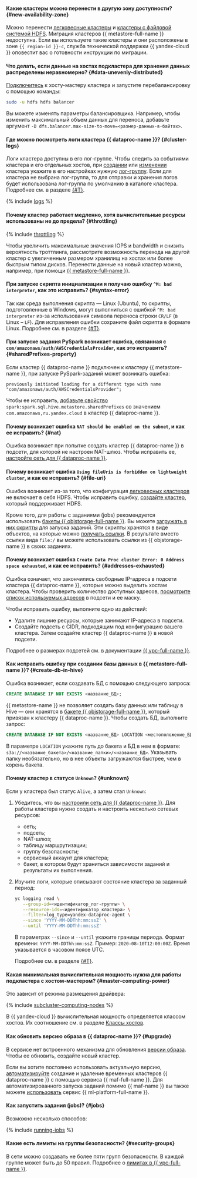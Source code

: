 #### Какие кластеры можно перенести в другую зону доступности? {#new-availability-zone}

Можно перенести [легковесные кластеры](../../data-proc/operations/migration-to-an-availability-zone.md) и [кластеры с файловой системой HDFS](../../data-proc/tutorials/hdfs-cluster-migration.md). Миграция кластеров {{ metastore-full-name }} недоступна. Если вы используете такие кластеры и они расположены в зоне `{{ region-id }}-c`, служба технической поддержки {{ yandex-cloud }} оповестит вас о готовности инструкции по миграции.

#### Что делать, если данные на хостах подкластера для хранения данных распределены неравномерно? {#data-unevenly-distributed}

[Подключитесь](../../data-proc/operations/connect.md) к хосту-мастеру кластера и запустите перебалансировку с помощью команды:

```bash
sudo -u hdfs hdfs balancer
```

Вы можете изменять параметры балансировщика. Например, чтобы изменить максимальный объем данных для переноса, добавьте аргумент `-D dfs.balancer.max-size-to-move=<размер-данных-в-байтах>`.

#### Где можно посмотреть логи кластера {{ dataproc-name }}? {#cluster-logs}

Логи кластера доступны в его лог-группе. Чтобы следить за событиями кластера и его отдельных хостов, при [создании](../../data-proc/operations/cluster-create.md) или [изменении](../../data-proc/operations/cluster-update.md) кластера укажите в его настройках нужную [лог-группу](../../logging/concepts/log-group.md). Если для кластера не выбрана лог-группа, то для отправки и хранения логов будет использована лог-группа по умолчанию в каталоге кластера. Подробнее см. в разделе [{#T}](../../data-proc/operations/logging.md).

{% include [logs](../logs.md) %}

#### Почему кластер работает медленно, хотя вычислительные ресурсы использованы не до предела? {#throttling}

{% include [throttling](../throttling.md) %}

Чтобы увеличить максимальные значения IOPS и bandwidth и снизить вероятность троттлинга, рассмотрите возможность перехода на другой кластер с увеличенным размером хранилищ на хостах или более быстрым типом дисков. Перенести данные на новый кластер можно, например, при помощи [{{ metastore-full-name }}](../../data-proc/concepts/metastore.md).

#### При запуске скрипта инициализации я получаю ошибку `^M: bad interpreter`, как это исправить? {#syntax-error}

Так как среда выполнения скрипта — Linux (Ubuntu), то скрипты, подготовленные в Windows, могут выполниться с ошибкой `^M: bad interpreter` из-за использования символа переноса строки `CR/LF` (в Linux – `LF`). Для исправления ошибки сохраните файл скрипта в формате Linux. Подробнее см. в разделе [{#T}](../../data-proc/concepts/init-action.md#syntax-errors).

#### При запуске задания PySpark возникает ошибка, связанная с `com/amazonaws/auth/AWSCredentialsProvider`, как это исправить? {#sharedPrefixes-property}

Если кластер {{ dataproc-name }} подключен к кластеру {{ metastore-name }}, при запуске PySpark-заданий может возникать ошибка:

```text
previously initiated loading for a different type with name "com/amazonaws/auth/AWSCredentialsProvider";
```

Чтобы ее исправить, [добавьте свойство](../../data-proc/operations/cluster-update.md) `spark:spark.sql.hive.metastore.sharedPrefixes` со значением `com.amazonaws,ru.yandex.cloud` в кластер {{ dataproc-name }}.

#### Почему возникает ошибка `NAT should be enabled on the subnet`, и как ее исправить? {#nat}

Ошибка возникает при попытке создать кластер {{ dataproc-name }} в подсети, для которой не настроен NAT-шлюз. Чтобы исправить ее, [настройте сеть для {{ dataproc-name }}](../../data-proc/tutorials/configure-network.md).

#### Почему возникает ошибка `Using fileUris is forbidden on lightweight cluster`, и как ее исправить? {#file-uri}

Ошибка возникает из-за того, что конфигурация [легковесных кластеров](../../data-proc/concepts/index.md#light-weight-clusters) не включает в себя HDFS. Чтобы исправить ошибку, [создайте кластер](../../data-proc/operations/cluster-create.md), который поддерживает HDFS.

Кроме того, для работы с заданиями (jobs) рекомендуется использовать [бакеты {{ objstorage-full-name }}](../../storage/concepts/bucket.md). Вы можете [загружать в них скрипты](../../storage/operations/objects/upload.md) для запуска заданий. Эти скрипты хранятся в виде объектов, на которые можно [получать ссылки](../../storage/operations/objects/link-for-download.md). В результате вместо ссылки вида `file:/` вы можете использовать ссылки из {{ objstorage-name }} в своих заданиях.

#### Почему возникает ошибка `Create Data Proc cluster Error: 0 Address space exhausted`, и как ее исправить? {#addresses-exhausted}

Ошибка означает, что закончились свободные IP-адреса в подсети кластера {{ dataproc-name }}, которые можно выделить хостам кластера. Чтобы проверить количество доступных адресов, [посмотрите список используемых адресов](../../vpc/operations/subnet-used-addresses.md) в подсети и ее маску.

Чтобы исправить ошибку, выполните одно из действий:

* Удалите лишние ресурсы, которые занимают IP-адреса в подсети.
* Создайте подсеть с CIDR, подходящим под конфигурацию вашего кластера. Затем создайте кластер {{ dataproc-name }} в новой подсети.

Подробнее о размерах подсетей см. в документации [{{ vpc-full-name }}](../../vpc/concepts/network.md#subnet).

#### Как исправить ошибку при создании базы данных в {{ metastore-full-name }}? {#create-db-in-hive}

Ошибка возникает, если создавать БД с помощью следующего запроса:

```sql
CREATE DATABASE IF NOT EXISTS <название_БД>;
```

{{ metastore-name }} не позволяет создать базу данных или таблицу в Hive — они хранятся в [бакете {{ objstorage-full-name }}](../../storage/concepts/bucket.md), который привязан к кластеру {{ dataproc-name }}. Чтобы создать БД, выполните запрос:

```sql
CREATE DATABASE IF NOT EXISTS <название_БД> LOCATION <местоположение_БД>;
```

В параметре `LOCATION` укажите путь до бакета и БД в нем в формате: `s3a://<название_бакета>/<название_папки>/<название_БД>`. Указывать папку необязательно, но в нее объекты загружаются быстрее, чем в корень бакета.

#### Почему кластер в статусе `Unknown`? {#unknown}

Если у кластера был статус `Alive`, а затем стал `Unknown`:

1. Убедитесь, что вы [настроили сеть для {{ dataproc-name }}](../../data-proc/tutorials/configure-network.md). Для работы кластера нужно создать и настроить несколько сетевых ресурсов:

   * сеть;
   * подсеть;
   * NAT-шлюз;
   * таблицу маршрутизации;
   * группу безопасности;
   * сервисный аккаунт для кластера;
   * бакет, в котором будут храниться зависимости заданий и результаты их выполнения.

1. Изучите логи, которые описывают состояние кластера за заданный период:

   ```bash
   yc logging read \
      --group-id=<идентификатор_лог-группы> \
      --resource-ids=<идентификатор_кластера> \
      --filter=log_type=yandex-dataproc-agent \
      --since 'YYYY-MM-DDThh:mm:ssZ' \
      --until 'YYYY-MM-DDThh:mm:ssZ'
   ```

   В параметрах `--since` и `--until` укажите границы периода. Формат времени: `YYYY-MM-DDThh:mm:ssZ`. Пример: `2020-08-10T12:00:00Z`. Время указывается в часовом поясе UTC.

   Подробнее см. в разделе [{#T}](../../data-proc/operations/logging.md).

#### Какая минимальная вычислительная мощность нужна для работы подкластера с хостом-мастером? {#master-computing-power}

Это зависит от режима размещения драйвера:

{% include [subcluster-computing-nodes](../../_includes/data-proc/subcluster-computing-nodes.md) %}

В {{ yandex-cloud }} вычислительная мощность определяется классом хостов. Их соотношение см. в разделе [Классы хостов](../../data-proc/concepts/instance-types.md).

#### Как обновить версию образа в {{ dataproc-name }}? {#upgrade}

В сервисе нет встроенного механизма для обновления [версии образа](../../data-proc/concepts/environment.md). Чтобы ее обновить, создайте новый кластер.

Если вы хотите постоянно использовать актуальную версию, [автоматизируйте](../../data-proc/tutorials/airflow-automation.md) создание и удаление временных кластеров {{ dataproc-name }} с помощью сервиса {{ maf-full-name }}. Для автоматизированного запуска заданий помимо {{ maf-name }} вы также можете [использовать](../../data-proc/tutorials/datasphere-integration.md) сервис {{ ml-platform-full-name }}.

#### Как запустить задания (jobs)? {#jobs}

Возможно несколько способов:

{% include [running-jobs](../../_includes/data-proc/running-jobs.md) %}

#### Какие есть лимиты на группы безопасности? {#security-groups}

В сети можно создавать не более пяти групп безопасности. В каждой группе может быть до 50 правил. Подробнее о [лимитах в {{ vpc-full-name }}](../../vpc/concepts/limits.md#vpc-limits).
